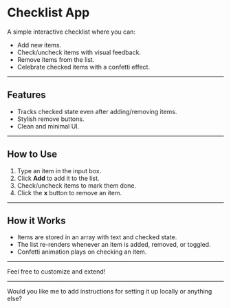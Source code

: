 
# Checklist App

A simple interactive checklist where you can:

* Add new items.
* Check/uncheck items with visual feedback.
* Remove items from the list.
* Celebrate checked items with a confetti effect.

---

## Features

* Tracks checked state even after adding/removing items.
* Stylish remove buttons.
* Clean and minimal UI.

---

## How to Use

1. Type an item in the input box.
2. Click **Add** to add it to the list.
3. Check/uncheck items to mark them done.
4. Click the **x** button to remove an item.

---

## How it Works

* Items are stored in an array with text and checked state.
* The list re-renders whenever an item is added, removed, or toggled.
* Confetti animation plays on checking an item.

---

Feel free to customize and extend!

---

Would you like me to add instructions for setting it up locally or anything else?
